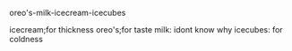 oreo's-milk-icecream-icecubes

icecream;for thickness
oreo's;for taste
milk: idont know why
icecubes: for coldness
